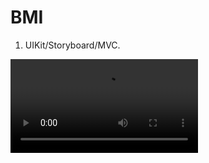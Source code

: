 # BMI

1. UIKit/Storyboard/MVC.

![BMI](https://github.com/ek-zhitnikov/EKZhitnikov/blob/4e800e6eb0fa3b17f70097bd93436a8ca89df967/Video/BMI%20Calculator.mov)
